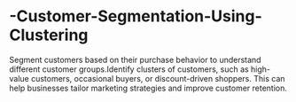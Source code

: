 # -Customer-Segmentation-Using-Clustering
Segment customers based on their purchase behavior to understand different customer groups.Identify clusters of customers, such as high-value customers, occasional buyers, or discount-driven shoppers. This can help businesses tailor marketing strategies and improve customer retention.
